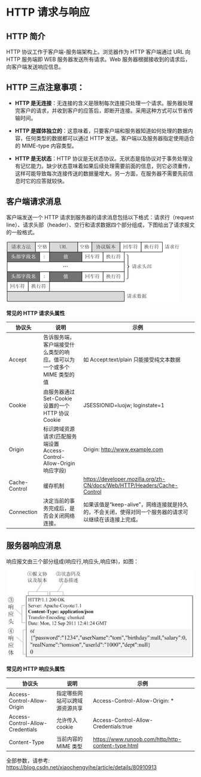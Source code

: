 # HTTP 请求与响应

## HTTP 简介

HTTP 协议工作于客户端-服务端架构上。浏览器作为 HTTP 客户端通过 URL 向 HTTP 服务端即 WEB 服务器发送所有请求。Web 服务器根据接收到的请求后，向客户端发送响应信息。

## HTTP 三点注意事项：

- **HTTP 是无连接**：无连接的含义是限制每次连接只处理一个请求。服务器处理完客户的请求，并收到客户的应答后，即断开连接。采用这种方式可以节省传输时间。

- **HTTP 是媒体独立的**：这意味着，只要客户端和服务器知道如何处理的数据内容，任何类型的数据都可以通过 HTTP 发送。客户端以及服务器指定使用适合的 MIME-type 内容类型。

- **HTTP 是无状态**：HTTP 协议是无状态协议。无状态是指协议对于事务处理没有记忆能力。缺少状态意味着如果后续处理需要前面的信息，则它必须重传，这样可能导致每次连接传送的数据量增大。另一方面，在服务器不需要先前信息时它的应答就较快。

## 客户端请求消息

客户端发送一个 HTTP 请求到服务器的请求消息包括以下格式：请求行（request line）、请求头部（header）、空行和请求数据四个部分组成，下图给出了请求报文的一般格式。

![image](../../.vuepress/public/images/HTTP/request.png)

**常见的 HTTP 请求头属性**

| 协议头        | 说明                                                                   | 示例                                                                                                   |
| ------------- | ---------------------------------------------------------------------- | ------------------------------------------------------------------------------------------------------ |
| Accept        | 告诉服务端，客户端接受什么类型的响应。值可以为一个或多个 MIME 类型的值 | 如 Accept:text/plain 只能接受纯文本数据                                                                |
| Cookie        | 由服务器通过 Set-Cookie 设置的一个 HTTP 协议 Cookie                    | JSESSIONID=luojw; loginstate=1                                                                         |
| Origin        | 标识跨域资源请求(匹配服务端设置 Access-Control-Allow-Origin 响应字段)  | Origin: http://www.example.com                                                                         |
| Cache-Control | 缓存机制                                                               | https://developer.mozilla.org/zh-CN/docs/Web/HTTP/Headers/Cache-Control                                |
| Connection    | 决定当前的事务完成后，是否会关闭网络连接。                             | 如果该值是“keep-alive”，网络连接就是持久的，不会关闭，使得对同一个服务器的请求可以继续在该连接上完成。 |

## 服务器响应消息

响应报文由三个部分组成(响应行,响应头,响应体)，如图：

![image](../../.vuepress/public/images/HTTP/response.png)

**常见的 HTTP 响应头属性**

| 协议头                           | 说明                           | 示例                                               |
| -------------------------------- | ------------------------------ | -------------------------------------------------- |
| Access-Control-Allow-Origin      | 指定哪些网站可以跨域源资源共享 | Access-Control-Allow-Origin: \*                    |
| Access-Control-Allow-Credentials | 允许传入 cookie                | Access-Control-Allow-Credentials:true              |
| Content-Type                     | 当前内容的 MIME 类型           | https://www.runoob.com/http/http-content-type.html |

全部参数，请参考:
https://blog.csdn.net/xiaochengyihe/article/details/80910913

<ToTop/>
